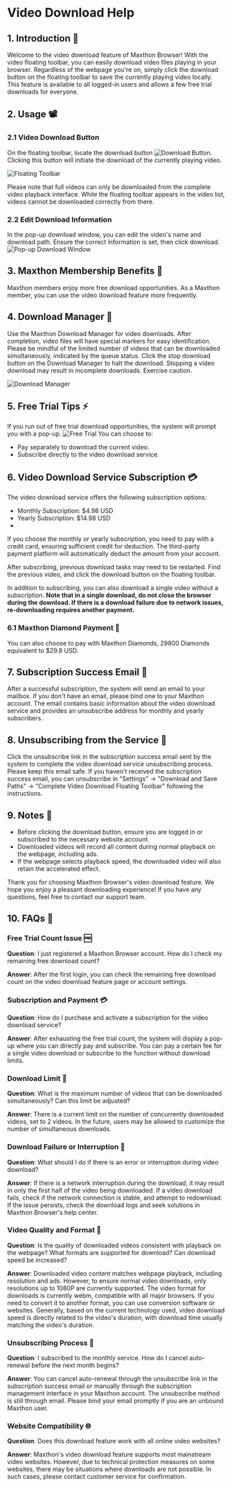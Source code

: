 # Video Download Help

## 1. Introduction 🎉

Welcome to the video download feature of Maxthon Browser! With the video floating toolbar, you can easily download video files playing in your browser. Regardless of the webpage you're on, simply click the download button on the floating toolbar to save the currently playing video locally. This feature is available to all logged-in users and allows a few free trial downloads for everyone.

## 2. Usage 📽️

### 2.1 Video Download Button

On the floating toolbar, locate the download button ![Download Button](images/video-dl-01.png). Clicking this button will initiate the download of the currently playing video.

![Floating Toolbar](images/video-dl-02.png)

Please note that full videos can only be downloaded from the complete video playback interface. While the floating toolbar appears in the video list, videos cannot be downloaded correctly from there.

### 2.2 Edit Download Information

In the pop-up download window, you can edit the video's name and download path. Ensure the correct information is set, then click download. ![Pop-up Download Window](images/video-dl-03.png)

## 3. Maxthon Membership Benefits 💎

Maxthon members enjoy more free download opportunities. As a Maxthon member, you can use the video download feature more frequently.

## 4. Download Manager 📁

Use the Maxthon Download Manager for video downloads. After completion, video files will have special markers for easy identification. Please be mindful of the limited number of videos that can be downloaded simultaneously, indicated by the queue status. Click the stop download button on the Download Manager to halt the download. Stopping a video download may result in incomplete downloads. Exercise caution.

![Download Manager](images/video-dl-04.png)

## 5. Free Trial Tips ⚡

If you run out of free trial download opportunities, the system will prompt you with a pop-up. ![Free Trial](images/video-dl-05.png)
You can choose to:

- Pay separately to download the current video.
- Subscribe directly to the video download service.

## 6. Video Download Service Subscription 💳

The video download service offers the following subscription options:

- Monthly Subscription: $4.98 USD
- Yearly Subscription: $14.98 USD
- 
If you choose the monthly or yearly subscription, you need to pay with a credit card, ensuring sufficient credit for deduction. The third-party payment platform will automatically deduct the amount from your account.

After subscribing, previous download tasks may need to be restarted. Find the previous video, and click the download button on the floating toolbar.

In addition to subscribing, you can also download a single video without a subscription. **Note that in a single download, do not close the browser during the download. If there is a download failure due to network issues, re-downloading requires another payment.**

### 6.1 Maxthon Diamond Payment 💎

You can also choose to pay with Maxthon Diamonds, 29800 Diamonds equivalent to $29.8 USD.

## 7. Subscription Success Email 📧

After a successful subscription, the system will send an email to your mailbox. If you don't have an email, please bind one to your Maxthon account. The email contains basic information about the video download service and provides an unsubscribe address for monthly and yearly subscribers.

## 8. Unsubscribing from the Service 🚫

Click the unsubscribe link in the subscription success email sent by the system to complete the video download service unsubscribing process. Please keep this email safe. If you haven't received the subscription success email, you can unsubscribe in "Settings" -> "Download and Save Paths" -> "Complete Video Download Floating Toolbar" following the instructions.

## 9. Notes 🚨

- Before clicking the download button, ensure you are logged in or subscribed to the necessary website account.
- Downloaded videos will record all content during normal playback on the webpage, including ads.
- If the webpage selects playback speed, the downloaded video will also retain the accelerated effect.

Thank you for choosing Maxthon Browser's video download feature. We hope you enjoy a pleasant downloading experience! If you have any questions, feel free to contact our support team.

## 10. FAQs 🤔

### Free Trial Count Issue 🆓
**Question**: I just registered a Maxthon Browser account. How do I check my remaining free download count?

**Answer**: After the first login, you can check the remaining free download count on the video download feature page or account settings.

### Subscription and Payment 💳
**Question**: How do I purchase and activate a subscription for the video download service?

**Answer**: After exhausting the free trial count, the system will display a pop-up where you can directly pay and subscribe. You can pay a certain fee for a single video download or subscribe to the function without download limits.

### Download Limit 🚀
**Question**: What is the maximum number of videos that can be downloaded simultaneously? Can this limit be adjusted?

**Answer**: There is a current limit on the number of concurrently downloaded videos, set to 2 videos. In the future, users may be allowed to customize the number of simultaneous downloads.

### Download Failure or Interruption 🚨
**Question**: What should I do if there is an error or interruption during video download?

**Answer**: If there is a network interruption during the download, it may result in only the first half of the video being downloaded. If a video download fails, check if the network connection is stable, and attempt to redownload. If the issue persists, check the download logs and seek solutions in Maxthon Browser's help center.

### Video Quality and Format 🎥
**Question**: Is the quality of downloaded videos consistent with playback on the webpage? What formats are supported for download? Can download speed be increased?

**Answer**: Downloaded video content matches webpage playback, including resolution and ads. However, to ensure normal video downloads, only resolutions up to 1080P are currently supported. The video format for downloads is currently webm, compatible with all major browsers. If you need to convert it to another format, you can use conversion software or websites. Generally, based on the current technology used, video download speed is directly related to the video's duration, with download time usually matching the video's duration.

### Unsubscribing Process 🚫
**Question**: I subscribed to the monthly service. How do I cancel auto-renewal before the next month begins?

**Answer**: You can cancel auto-renewal through the unsubscribe link in the subscription success email or manually through the subscription management interface in your Maxthon account. The unsubscribe method is still through email. Please bind your email promptly if you are an unbound Maxthon user.

### Website Compatibility 🌐
**Question**: Does this download feature work with all online video websites?

**Answer**: Maxthon's video download feature supports most mainstream video websites. However, due to technical protection measures on some websites, there may be situations where downloads are not possible. In such cases, please contact customer service for confirmation.


